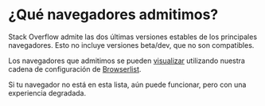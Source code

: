 # ¿Qué navegadores admitimos?

Stack Overflow admite las dos últimas versiones estables de los principales navegadores. Esto no incluye versiones beta/dev, que no son compatibles.

Los navegadores que admitimos se pueden [visualizar][1] utilizando nuestra cadena de configuración de [Browserlist][2].

Si tu navegador no está en esta lista, aún puede funcionar, pero con una experiencia degradada.


  [1]: https://browserl.ist/?q=last+2+versions%2C+not+dead%2C+not+ie+%3E+0%2C+not+op_mini+all%2C+not+baidu+%3E+0%2C+not+and_ff+%3E+0%2C+not+and_qq+%3E+0%2C+not+kaios+%3E+0%2C+not+op_mob+%3E+0%2C+not+ie_mob+%3E+0%2C+not+and_uc+%3E+0%2C+not+Samsung+%3E+0%2C+not+Android+%3E+0
  [2]: https://github.com/browserslist/browserslist
